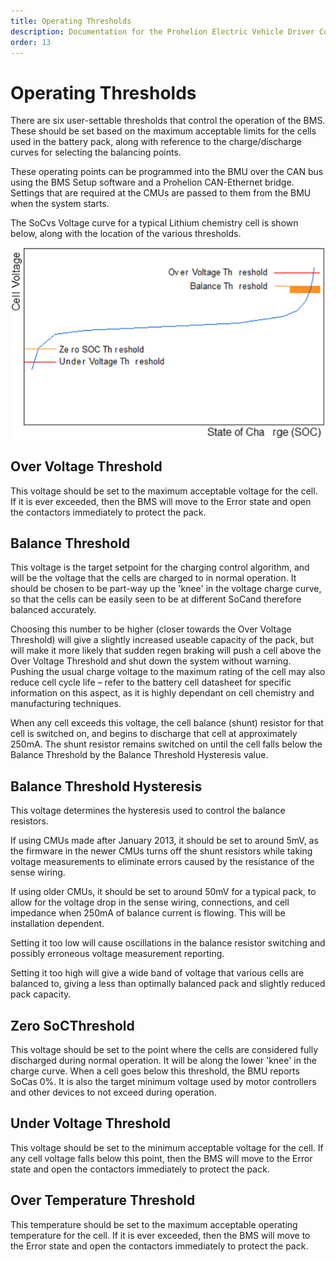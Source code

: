 ```yaml
---
title: Operating Thresholds
description: Documentation for the Prohelion Electric Vehicle Driver Controls
order: 13
---
```


# Operating Thresholds

There are six user-settable thresholds that control the operation of the BMS.  These should be set based on the maximum acceptable limits for the cells used in the battery pack, along with reference to the charge/discharge curves for selecting the balancing points.   

These operating points can be programmed into the BMU over the CAN bus using the BMS Setup software and a Prohelion CAN-Ethernet bridge.  Settings that are required at the CMUs are passed to them from the BMU when the system starts. 

The SoCvs Voltage curve for a typical Lithium chemistry cell is shown below, along with the location of the various thresholds. 

![State of Charge vs Voltage Curve](images/Operating_Thresholds.png)

## Over Voltage Threshold 

This voltage should be set to the maximum acceptable voltage for the cell.  If it is ever exceeded, then the BMS will move to the Error state and open the contactors immediately to protect the pack. 

## Balance Threshold

This voltage is the target setpoint for the charging control algorithm, and will be the voltage that the cells are charged to in normal operation.  It should be chosen to be part-way up the 'knee' in the voltage charge curve, so that the cells can be easily seen to be at different SoCand therefore balanced accurately.   

Choosing this number to be higher (closer towards the Over Voltage Threshold) will give a slightly increased useable capacity of the pack, but will make it more likely that sudden regen braking will push a cell above the Over Voltage Threshold and shut down the system without warning.  Pushing the usual charge voltage to the maximum rating of the cell may also reduce cell cycle life – refer to the battery cell datasheet for specific information on this aspect, as it is highly dependant on cell chemistry and manufacturing techniques. 

When any cell exceeds this voltage, the cell balance (shunt) resistor for that cell is switched on, and begins to discharge that cell at approximately 250mA.  The shunt resistor remains switched on until the cell falls below the Balance Threshold by the Balance Threshold Hysteresis value. 

## Balance Threshold Hysteresis

This voltage determines the hysteresis used to control the balance resistors.   

If using CMUs made after January 2013, it should be set to around 5mV, as the firmware in the newer CMUs turns off the shunt resistors while taking voltage measurements to eliminate errors caused by the resistance of the sense wiring.   

If using older CMUs, it should be set to around 50mV for a typical pack, to allow for the voltage drop in the sense wiring, connections, and cell impedance when 250mA of balance current is flowing.  This will be installation dependent. 

Setting it too low will cause oscillations in the balance resistor switching and possibly erroneous voltage measurement reporting. 

Setting it too high will give a wide band of voltage that various cells are balanced to, giving a less than optimally balanced pack and slightly reduced pack capacity. 

## Zero SoCThreshold

This voltage should be set to the point where the cells are considered fully discharged during normal operation.  It will be along the lower 'knee' in the charge curve.  When a cell goes below this threshold, the BMU reports SoCas 0%.  It is also the target minimum voltage used by motor controllers and other devices to not exceed during operation. 

## Under Voltage Threshold

This voltage should be set to the minimum acceptable voltage for the cell.  If any cell voltage falls below this point, then the BMS will move to the Error state and open the contactors immediately to protect the pack. 

## Over Temperature Threshold

This temperature should be set to the maximum acceptable operating temperature for the cell.  If it is ever exceeded, then the BMS will move to the Error state and open the contactors immediately to protect the pack. 